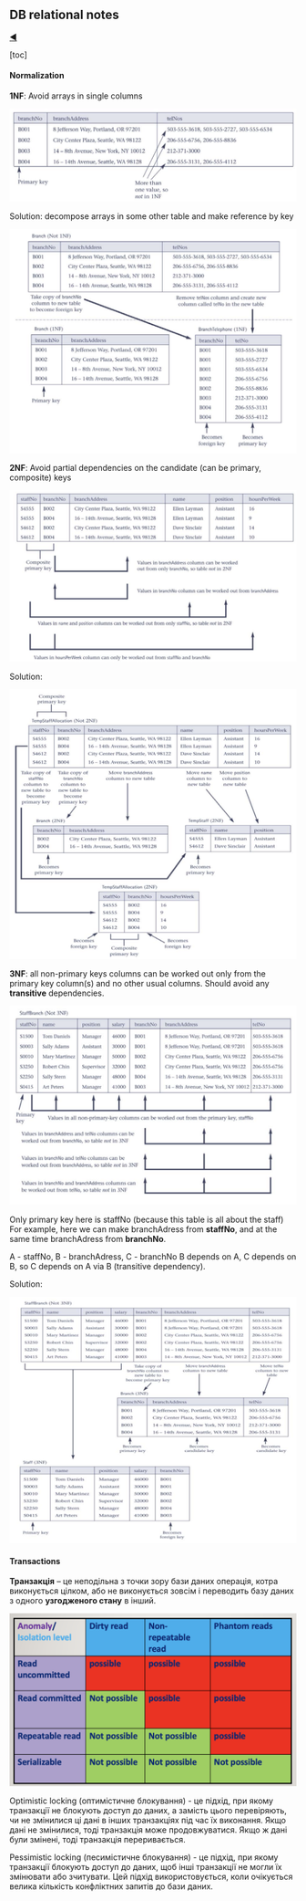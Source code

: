 ## DB relational notes

[:arrow_backward:](databases_index)

[toc]

#### Normalization

**1NF**: Avoid arrays in single columns 

<img src="../../src/img/databases/db_relational_notes/1.png" alt="image-20230620131559728" style="zoom:50%;" />

Solution: decompose arrays in some other table and make reference by key

<img src="../../src/img/databases/db_relational_notes/2.png" alt="image-20230620131711017" style="zoom:50%;" />



**2NF**: Avoid partial dependencies on the candidate (can be primary, composite) keys

<img src="../../src/img/databases/db_relational_notes/3.png" alt="image-20230620131530017" style="zoom:50%;" />

Solution: 

<img src="../../src/img/databases/db_relational_notes/4.png" alt="image-20230620131950188" style="zoom:50%;" />



**3NF**: all non-primary keys columns can be worked out only from the primary key column(s) and no other usual columns. Should avoid any **transitive** dependencies.

<img src="../../src/img/databases/db_relational_notes/5.png" alt="image-20230620134609990" style="zoom:50%;" />

Only primary key here is staffNo (because this table is all about the staff) For example, here we can make branchAdress from **staffNo**, and at the same time branchAdress from **branchNo**. 

A - staffNo, B - branchAdress, C - branchNo 
B depends on A, C depends on B, so C depends on A via B (transitive dependency).

Solution:

<img src="../../src/img/databases/db_relational_notes/6.png" alt="image-20230620135220972" style="zoom:50%;" />



#### Transactions

**Транзакція** – це неподільна з точки зору бази даних операція, котра виконується цілком, або не виконується зовсім і переводить базу даних з одного **узгодженого стану** в інший.

<img src="../../src/img/databases/db_relational_notes/7.png" alt="image-20230620184458642" style="zoom:50%;" />

Optimistic locking (оптимістичне блокування) - це підхід, при якому транзакції не блокують доступ до даних, а замість цього перевіряють, чи не змінилися ці дані в інших транзакціях під час їх виконання. Якщо дані не змінилися, тоді транзакція може продовжуватися. Якщо ж дані були змінені, тоді транзакція переривається.

Pessimistic locking (песимістичне блокування) - це підхід, при якому транзакції блокують доступ до даних, щоб інші транзакції не могли їх змінювати або зчитувати. Цей підхід використовується, коли очікується велика кількість конфліктних запитів до бази даних.

